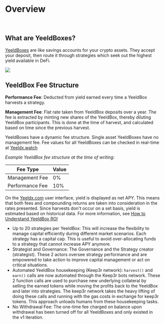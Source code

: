 # Overview

&nbsp;

## What are YeeldBoxes?

[YeeldBoxes](https://vaults.Yeeldx.com) are like savings accounts for your crypto assets. They accept your deposit, then route it through strategies which seek out the highest yield available in DeFi.

![](https://i.imgur.com/T9ftjDa.png)

## YeeldBox Fee Structure

**Performance Fee**: Deducted from yield earned every time a YeeldBox harvests a strategy. 

**Management Fee**: Flat rate taken from YeeldBox deposits over a year. The fee is extracted by minting new shares of the YeeldBox, thereby diluting YeeldBox participants. This is done at the time of harvest, and calculated based on time since the previous harvest.

YeeldBoxes have a dynamic fee structure. Single asset YeeldBoxes have no management fee. Fee values for all YeeldBoxes can be checked in real-time at [Yeeldx.watch](https://Yeeldx.watch/)

*Example YeeldBox fee structure at the time of writing:*  

| Fee Type        | Value   |
|-----------------|-----|
| Management Fee  | 0%  |
| Performance Fee | 10% |

On the [Yeeldx.com](https://Yeeldx.com/) user interface, yield is displayed as net APY. This means that both fees and compounding returns are taken into consideration in the rates presented. Since harvests don't occur on a set basis, yield is estimated based on historical data. For more information, see [How to Understand YeeldBox ROI](https://docs.Yeeldx.com/getting-started/guides/how-to-understand-yeeldbox-roi)

- Up to 20 strategies per YeeldBox: This will increase the flexibility to manage capital efficiently during different market scenarios. Each strategy has a capital cap. This is useful to avoid over-allocating funds to a strategy that cannot increase APY anymore.
- Strategist and Governance: The Governance and the Strategy creator \(strategist\). These 2 actors oversee strategy performance and are empowered to take action to improve capital management or act on critical situations.
- Automated YeeldBox housekeeping \(Keep3r network\): `harvest()` and `earn()` calls are now automated through the Keep3r bots network. These 2 function calls are used to purchase new underlying collateral by selling the earned tokens while moving the profits back to the YeeldBox and later into strategies. The keep3r network takes the heavy lifting of doing these calls and running with the gas costs in exchange for keep3r tokens. This approach unloads humans from these housekeeping tasks.
- No Withdrawal Fee: The one-time fee charged on balance upon withdrawal has been turned off for all YeeldBoxes and only existed in the v1 iteration.
